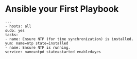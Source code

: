 # Ansible your First Playbook

```
---
- hosts: all
sudo: yes
tasks:
- name: Ensure NTP (for time synchronization) is installed.
yum: name=ntp state=installed
- name: Ensure NTP is running.
service: name=ntpd state=started enabled=yes
```
